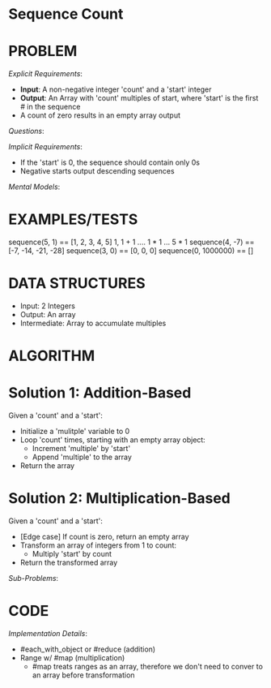 # Sequence Count

# PROBLEM

*Explicit Requirements*:
- **Input**: A non-negative integer 'count' and a 'start' integer 
- **Output**: An Array with 'count' multiples of start, where 'start' is the first # in the sequence
- A count of zero results in an empty array output

*Questions*:


*Implicit Requirements*:
- If the 'start' is 0, the sequence should contain only 0s
- Negative starts output descending sequences

*Mental Models*:


# EXAMPLES/TESTS

sequence(5, 1) == [1, 2, 3, 4, 5]
1, 1 + 1 ....
1 * 1 ... 5 * 1
sequence(4, -7) == [-7, -14, -21, -28]
sequence(3, 0) == [0, 0, 0]
sequence(0, 1000000) == []



# DATA STRUCTURES

- Input: 2 Integers
- Output: An array
- Intermediate: Array to accumulate multiples

# ALGORITHM

# Solution 1: Addition-Based

Given a 'count' and a 'start':
- Initialize a 'mulitple' variable to 0
- Loop 'count' times, starting with an empty array object:
  - Increment 'multiple' by 'start'
  - Append 'multiple' to the array
- Return the array

# Solution 2: Multiplication-Based

Given a 'count' and a 'start':
- [Edge case] If count is zero, return an empty array
- Transform an array of integers from 1 to count:
  - Multiply 'start' by count
- Return the transformed array

*Sub-Problems*:




# CODE

*Implementation Details*:
- #each_with_object or #reduce (addition)
- Range w/ #map (multiplication)
  - #map treats ranges as an array, therefore we don't need to conver to an array before transformation